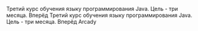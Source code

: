 Третий курс обучения языку программирования Java. Цель - три месяца. Вперёд
Третий курс обучения языку программирования Java. Цель - три месяца. Вперёд
Arcady